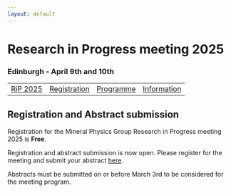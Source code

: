 ```yaml
---
layout: default
---
```

# Research in Progress meeting 2025
### Edinburgh - April 9th and 10th

|         |           |  |   |
|-------------|----------------|------|------|
| [RiP 2025](./RiP_2025.html) | [Registration](./RiP_2025-abstracts.html) | [Programme](./RiP_2025-programme.html) | [Information](./RiP_2025-planning.html) |

## Registration and Abstract submission

Registration for the Mineral Physics Group Research in Progress meeting 2025 is **Free**.

Registration and abstract submission is now open. Please register for the meeting and submit your abstract <a href="https://min2022.org/mineral-physics-group-research-in-progress-2025/">here</a>. 

Abstracts must be submitted on or before March 3rd to be considered for the meeting program.
